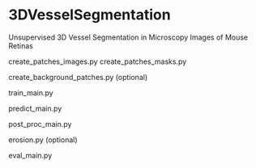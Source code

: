 # 3DVesselSegmentation
Unsupervised 3D Vessel Segmentation in Microscopy Images of Mouse Retinas 


create_patches_images.py
create_patches_masks.py

create_background_patches.py (optional)

train_main.py

predict_main.py

post_proc_main.py

erosion.py (optional)

eval_main.py